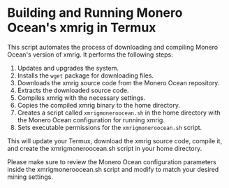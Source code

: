 # Building and Running Monero Ocean's xmrig in Termux

This script automates the process of downloading and compiling Monero Ocean's version of xmrig. It performs the following steps:

1. Updates and upgrades the system.
2. Installs the `wget` package for downloading files.
3. Downloads the xmrig source code from the Monero Ocean repository.
4. Extracts the downloaded source code.
5. Compiles xmrig with the necessary settings.
6. Copies the compiled xmrig binary to the home directory.
7. Creates a script called `xmrigmoneroocean.sh` in the home directory with the Monero Ocean configuration for running xmrig.
8. Sets executable permissions for the `xmrigmoneroocean.sh` script.
   
This will update your Termux, download the xmrig source code, compile it, and create the xmrigmoneroocean.sh script in your home directory.

Please make sure to review the Monero Ocean configuration parameters inside the xmrigmoneroocean.sh script and modify to match your desired mining settings.
